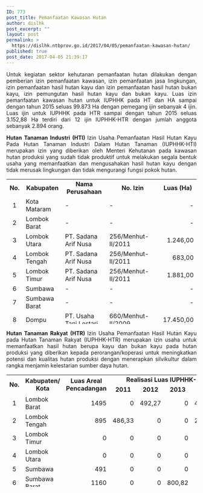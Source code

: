 ```yaml
---
ID: 773
post_title: Pemanfaatan Kawasan Hutan
author: dislhk
post_excerpt: ""
layout: post
permalink: >
  https://dislhk.ntbprov.go.id/2017/04/05/pemanfaatan-kawasan-hutan/
published: true
post_date: 2017-04-05 21:39:17
---
```

<p style="text-align: justify;">Untuk kegiatan sektor kehutanan pemanfaatan hutan dilakukan dengan pemberian izin pemanfaatan kawasan, izin pemanfaatan jasa lingkungan, izin pemanfaatan hasil hutan kayu dan izin pemanfaatan hasil hutan bukan kayu, izin pemungutan hasil hutan kayu dan bukan kayu. Luas izin pemanfaatan kawasan hutan untuk IUPHHK pada HT dan HA sampai dengan tahun 2015 seluas 99.873 Ha dengan pemegang ijin sebanyak 4 ijin. Luas ijin untuk IUPHHK pada HTR sampai dengan tahun 2015 seluas 3.152,88 Ha terdiri dari 12 ijin IUPHHK-HTR dengan jumlah anggota sebanyak 2.894 orang.</p>
<p style="text-align: justify;"><strong>Hutan Tanaman Industri (HTI)
</strong>Izin Usaha Pemanfaatan Hasil Hutan Kayu Pada Hutan Tanaman Industri Dalam Hutan Tanaman (IUPHHK-HTI) merupakan izin yang diberikan oleh Menteri Kehutanan pada kawasan hutan produksi yang sudah tidak produktif untuk melakukan segala bentuk usaha yang memanfaatkan dan mengusahakan hasil hutan kayu dengan tidak merusak lingkungan dan tidak mengurangi fungsi pokok hutan.</p>

<table style="height: 382px;" border="0" width="745" cellspacing="0"><colgroup width="51"></colgroup> <colgroup width="118"></colgroup> <colgroup span="2" width="165"></colgroup> <colgroup width="115"></colgroup>
<tbody>
<tr>
<td align="center" height="18"><strong>No.</strong></td>
<td align="center"><strong>Kabupaten</strong></td>
<td align="center"><strong>Nama Perusahaan</strong></td>
<td align="center"><strong>No. Izin</strong></td>
<td align="center"><strong>Luas (Ha)</strong></td>
</tr>
<tr>
<td style="text-align: center;" align="center" height="18">1</td>
<td align="left">Kota Mataram</td>
<td align="left">-</td>
<td align="left">-</td>
<td align="right">-</td>
</tr>
<tr>
<td style="text-align: center;" align="center" height="18">2</td>
<td align="left">Lombok Barat</td>
<td align="left">-</td>
<td align="left">-</td>
<td align="right">-</td>
</tr>
<tr>
<td style="text-align: center;" align="center" height="18">3</td>
<td align="left">Lombok Utara</td>
<td align="left">PT. Sadana Arif Nusa</td>
<td align="left">256/Menhut-II/2011</td>
<td align="right">1.246,00</td>
</tr>
<tr>
<td style="text-align: center;" align="center" height="18">4</td>
<td align="left">Lombok Tengah</td>
<td align="left">PT. Sadana Arif Nusa</td>
<td align="left">256/Menhut-II/2011</td>
<td align="right">683,00</td>
</tr>
<tr>
<td style="text-align: center;" align="center" height="18">5</td>
<td align="left">Lombok Timur</td>
<td align="left">PT. Sadana Arif Nusa</td>
<td align="left">256/Menhut-II/2011</td>
<td align="right">1.881,00</td>
</tr>
<tr>
<td style="text-align: center;" align="center" height="18">6</td>
<td align="left">Sumbawa</td>
<td align="left">-</td>
<td align="left">-</td>
<td align="right">-</td>
</tr>
<tr>
<td style="text-align: center;" align="center" height="18">7</td>
<td align="left">Sumbawa Barat</td>
<td align="left">-</td>
<td align="left">-</td>
<td align="right">-</td>
</tr>
<tr>
<td style="text-align: center;" align="center" height="18">8</td>
<td align="left">Dompu</td>
<td align="left">PT. Usaha Tani Lestari</td>
<td align="left">660/Menhut-II/2009</td>
<td align="right">17.450,00</td>
</tr>
<tr>
<td align="center" height="18">&nbsp;</td>
<td align="left">&nbsp;</td>
<td align="left">PT. Argo Wahana Bumi</td>
<td align="left">102/Menhut-II/2013</td>
<td align="right">12.603,36</td>
</tr>
<tr>
<td style="text-align: center;" align="center" height="18">9</td>
<td align="left">Bima</td>
<td align="left">PT. Usaha Tani Lestari</td>
<td align="left">660/Menhut-II/2009</td>
<td align="right">6.889,00</td>
</tr>
<tr>
<td align="center" height="18">&nbsp;</td>
<td align="left">&nbsp;</td>
<td align="left">PT. Koin Nesia</td>
<td align="left">S.586/Menhut-VI/2009</td>
<td align="right">43.080,00</td>
</tr>
<tr>
<td align="center" height="18">&nbsp;</td>
<td align="left">&nbsp;</td>
<td align="left">PT. Argo Wahana Bumi</td>
<td align="left">102/Menhut-II/2013</td>
<td align="right">16.040,64</td>
</tr>
<tr>
<td style="text-align: center;" align="center" height="18">10</td>
<td align="left">Kota Bima</td>
<td align="left">-</td>
<td align="left">-</td>
<td align="right">-</td>
</tr>
<tr>
<td align="center" height="18">&nbsp;</td>
<td style="text-align: center;" align="left"><strong>TOTAL</strong></td>
<td align="left">&nbsp;</td>
<td align="left"><strong>&nbsp;</strong></td>
<td align="right"><strong>99.873,00</strong></td>
</tr>
</tbody>
</table>
<p style="text-align: justify;"><strong>Hutan Tanaman Rakyat (HTR)
</strong>Izin Usaha Pemanfaatan Hasil Hutan Kayu pada Hutan Tanaman Rakyat (IUPHHK-HTR) merupakan izin usaha untuk memanfaatkan hasil hutan berupa kayu dan bukan kayu pada hutan produksi yang diberikan kepada perorangan/koperasi untuk meningkatkan potensi dan kualitas hutan produksi dengan menerapkan silvikultur dalam rangka menjamin kelestarian sumber daya hutan.</p>

<table style="height: 296px;" border="0" width="957" cellspacing="0"><colgroup width="36"></colgroup> <colgroup width="147"></colgroup> <colgroup width="161"></colgroup> <colgroup span="6" width="83"></colgroup> <colgroup width="125"></colgroup>
<tbody>
<tr>
<td rowspan="2" align="center" valign="middle" height="36"><strong>No.</strong></td>
<td rowspan="2" align="center" valign="middle"><strong>Kabupaten/ Kota</strong></td>
<td rowspan="2" align="center" valign="middle"><strong>Luas Areal Pencadangan</strong></td>
<td colspan="5" align="center" valign="middle"><strong>Realisasi Luas IUPHHK-HTR (Ha)</strong></td>
<td rowspan="2" align="center" valign="middle"><strong>Total</strong></td>
<td rowspan="2" align="center" valign="middle"><strong>Sisa&nbsp;</strong></td>
</tr>
<tr>
<td align="center" valign="middle"><strong>2011</strong></td>
<td align="center" valign="middle"><strong>2012</strong></td>
<td align="center" valign="middle"><strong>2013</strong></td>
<td align="center" valign="middle"><strong>2014</strong></td>
<td align="center" valign="middle"><strong>2015</strong></td>
</tr>
<tr>
<td style="text-align: center;" align="right" height="18">1</td>
<td align="left">Lombok Barat</td>
<td align="right">1495</td>
<td align="right">0</td>
<td align="right">492,27</td>
<td align="right">0</td>
<td align="right">412,14</td>
<td align="right">0</td>
<td align="right">904,41</td>
<td align="right">590,59</td>
</tr>
<tr>
<td style="text-align: center;" align="right" height="18">2</td>
<td align="left">Lombok Tengah</td>
<td align="right">895</td>
<td align="right">486,33</td>
<td align="right">0</td>
<td align="right">0</td>
<td align="right">211,11</td>
<td align="right">0</td>
<td align="right">697,44</td>
<td align="right">197,56</td>
</tr>
<tr>
<td style="text-align: center;" align="right" height="18">3</td>
<td align="left">Lombok Timur</td>
<td align="right">0</td>
<td align="right">0</td>
<td align="right">0</td>
<td align="right">0</td>
<td align="right">0</td>
<td align="right">0</td>
<td align="right">0</td>
<td align="right">0</td>
</tr>
<tr>
<td style="text-align: center;" align="right" height="18">4</td>
<td align="left">Lombok Utara</td>
<td align="right">0</td>
<td align="right">0</td>
<td align="right">0</td>
<td align="right">0</td>
<td align="right">0</td>
<td align="right">0</td>
<td align="right">0</td>
<td align="right">0</td>
</tr>
<tr>
<td style="text-align: center;" align="right" height="18">5</td>
<td align="left">Sumbawa</td>
<td align="right">491</td>
<td align="right">0</td>
<td align="right">0</td>
<td align="right">0</td>
<td align="right">0</td>
<td align="right">0</td>
<td align="right">0</td>
<td align="right">491</td>
</tr>
<tr>
<td style="text-align: center;" align="right" height="18">6</td>
<td align="left">Sumbawa Barat</td>
<td align="right">1160</td>
<td align="right">0</td>
<td align="right">0</td>
<td align="right">800,82</td>
<td align="right">0</td>
<td align="right">0</td>
<td align="right">800,82</td>
<td align="right">359,18</td>
</tr>
<tr>
<td style="text-align: center;" align="right" height="18">7</td>
<td align="left">Dompu</td>
<td align="right">355</td>
<td align="right">0</td>
<td align="right">0</td>
<td align="right">0</td>
<td align="right">0</td>
<td align="right">0</td>
<td align="right">0</td>
<td align="right">355</td>
</tr>
<tr>
<td style="text-align: center;" align="right" height="18">8</td>
<td align="left">Bima</td>
<td align="right">0</td>
<td align="right">0</td>
<td align="right">0</td>
<td align="right">0</td>
<td align="right">0</td>
<td align="right">0</td>
<td align="right">0</td>
<td align="right">0</td>
</tr>
<tr>
<td style="text-align: center;" align="right" height="18">9</td>
<td align="left">Kota Bima</td>
<td align="right">0</td>
<td align="right">0</td>
<td align="right">0</td>
<td align="right">0</td>
<td align="right">0</td>
<td align="right">0</td>
<td align="right">0</td>
<td align="right">0</td>
</tr>
<tr>
<td align="left" height="18">&nbsp;</td>
<td style="text-align: center;" align="left"><strong>TOTAL</strong></td>
<td align="right"><strong>4.396,00</strong></td>
<td align="right"><strong>486,33</strong></td>
<td align="right"><strong>492,27</strong></td>
<td align="right"><strong>800,82</strong></td>
<td align="right"><strong>623,25</strong></td>
<td align="right"><strong>0</strong></td>
<td align="right"><strong>2.402,67</strong></td>
<td align="right"><strong>1.993,33</strong></td>
</tr>
</tbody>
</table>